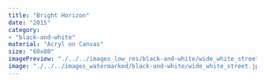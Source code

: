 ```yaml
---
title: "Bright Horizon"
date: "2015"
category: 
- "black-and-white"
material: "Acryl on Canvas"
size: "60x80"
imagePreview: "./../../images_low_res/black-and-white/wide_white_street.jpg"
image: "./../../images_watermarked/black-and-white/wide_white_street.jpg"
---
```

